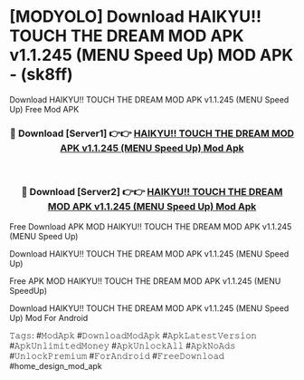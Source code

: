 # [MODYOLO] Download HAIKYU!! TOUCH THE DREAM MOD APK v1.1.245 (MENU Speed ​​Up) MOD APK - (sk8ff)
Download HAIKYU!! TOUCH THE DREAM MOD APK v1.1.245 (MENU Speed ​​Up) Free Mod APK

<div align="center">
<h3>🔴 Download [Server1] 👉👉 <a href="https://apk-comot.site?title=HAIKYU!!_TOUCH_THE_DREAM_MOD_APK_v1.1.245_(MENU_Speed_​​Up)">HAIKYU!! TOUCH THE DREAM MOD APK v1.1.245 (MENU Speed ​​Up) Mod Apk</a></h3><br>

<h3>🔴 Download [Server2] 👉👉 <a href="https://apk-comot.site?title=HAIKYU!!_TOUCH_THE_DREAM_MOD_APK_v1.1.245_(MENU_Speed_​​Up)">HAIKYU!! TOUCH THE DREAM MOD APK v1.1.245 (MENU Speed ​​Up) Mod Apk</a></h3>
</div>


Free Download APK MOD HAIKYU!! TOUCH THE DREAM MOD APK v1.1.245 (MENU Speed ​​Up)

Download HAIKYU!! TOUCH THE DREAM MOD APK v1.1.245 (MENU Speed ​​Up) 

Free APK MOD HAIKYU!! TOUCH THE DREAM MOD APK v1.1.245 (MENU Speed ​​Up) 

Download HAIKYU!! TOUCH THE DREAM MOD APK v1.1.245 (MENU Speed ​​Up) Mod For Android

𝚃𝚊𝚐𝚜: #𝙼𝚘𝚍𝙰𝚙𝚔 #𝙳𝚘𝚠𝚗𝚕𝚘𝚊𝚍𝙼𝚘𝚍𝙰𝚙𝚔 #𝙰𝚙𝚔𝙻𝚊𝚝𝚎𝚜𝚝𝚅𝚎𝚛𝚜𝚒𝚘𝚗 #𝙰𝚙𝚔𝚄𝚗𝚕𝚒𝚖𝚒𝚝𝚎𝚍𝙼𝚘𝚗𝚎𝚢 #𝙰𝚙𝚔𝚄𝚗𝚕𝚘𝚌𝚔𝙰𝚕𝚕 #𝙰𝚙𝚔𝙽𝚘𝙰𝚍𝚜 #𝚄𝚗𝚕𝚘𝚌𝚔𝙿𝚛𝚎𝚖𝚒𝚞𝚖 #𝙵𝚘𝚛𝙰𝚗𝚍𝚛𝚘𝚒𝚍 #𝙵𝚛𝚎𝚎𝙳𝚘𝚠𝚗𝚕𝚘𝚊𝚍 #home_design_mod_apk